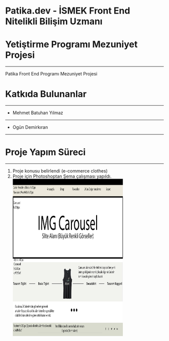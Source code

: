 # Patika.dev - İSMEK Front End Nitelikli Bilişim Uzmanı 
# Yetiştirme Programı Mezuniyet Projesi
---
Patika Front End Programı Mezuniyet Projesi



# Katkıda Bulunanlar
---
 - Mehmet Batuhan Yılmaz
  ---
 - Ogün Demirkıran
 ---
 
# Proje Yapım Süreci
---
1. Proje konusu belirlendi (e-commerce clothes)
2. Proje için Photoshoptan Şema çalışması yapıldı.
<img alt="photoshopsheme" src="./img/E-Commerce Deneme.jpg" 
     style="float: left; width:350px; height:500px;" />

